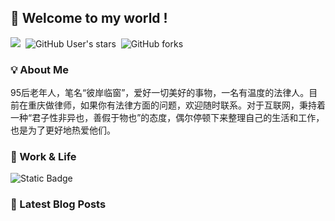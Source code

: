 ## 📌 Welcome to my world !

![](https://komarev.com/ghpvc/?username=LawyerLu&color=40c463)&nbsp; ![GitHub User's stars](https://img.shields.io/github/stars/LawyerLu) &nbsp;![GitHub forks](https://img.shields.io/github/forks/LawyerLu/ONEBLOG) 

### 💡 About Me

95后老年人，笔名“彼岸临窗”，爱好一切美好的事物，一名有温度的法律人。目前在重庆做律师，如果你有法律方面的问题，欢迎随时联系。对于互联网，秉持着一种“君子性非异也，善假于物也”的态度，偶尔停顿下来整理自己的生活和工作，也是为了更好地热爱他们。

### 📂 Work & Life

![Static Badge](https://img.shields.io/badge/website-%E5%8D%9A%E5%AE%A2-blue?link=https%3A%2F%2Foneblog.me)



### 📒 Latest Blog Posts



